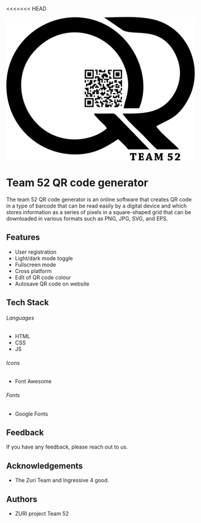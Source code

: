 <<<<<<< HEAD

![Logo](logo\logo-black.png)
# Team 52 QR code generator

The team 52 QR code generator is an online software that creates QR code in a type of barcode that can be read easily by a digital device and which stores information as a series of pixels in a square-shaped grid that can be downloaded in various formats such as PNG, JPG, SVG, and EPS. 


## Features

- User registration 
- Light/dark mode toggle
- Fullscreen mode
- Cross platform
- Edit of QR code colour
- Autosave QR code on website

## Tech Stack

###### Languages
- HTML
- CSS
- JS

###### Icons
- Font Awesome

###### Fonts
- Google Fonts

## Feedback

If you have any feedback, please reach out to us.


## Acknowledgements

 - The Zuri Team and Ingressive 4 good.

## Authors

- ZURI project Team 52

